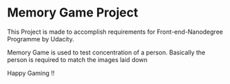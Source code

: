 # Memory Game Project

This Project is made to accomplish requirements for Front-end-Nanodegree Programme by Udacity.

Memory Game is used to test concentration of a person. Basically the person is required to match the images laid down

Happy Gaming !!

